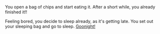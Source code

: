 You open a bag of chips and start eating it.
After a short while, you already finished it!!

Feeling bored, you decide to sleep already, as it's getting late.
You set out your sleeping bag and go to sleep.
[Goonight!](./the-end.md)

